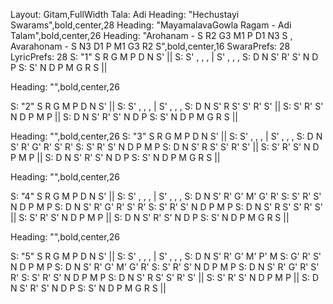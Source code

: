 Layout: Gitam,FullWidth
Tala: Adi
Heading: "Hechustayi Swarams",bold,center,28
Heading: "MayamalavaGowla Ragam - Adi Talam",bold,center,26
Heading: "Arohanam - S R2 G3 M1 P D1 N3 S	,    Avarahonam -  S N3 D1 P M1 G3 R2 S",bold,center,16
SwaraPrefs: 28
LyricPrefs: 28
S: "1"  S R G M P D N S' ||
S: S' , , , | S' , , , 
S:  D N S' R'  S' N D P
S: S' N D P M G R S ||

Heading: "",bold,center,26

S: "2"  S R G M P D N S' ||
S: S' , , , | S' , , , 
S: D  N  S'  R  S'  S'  R'  S' ||
S: S'  R' S'  N D  P  M  P  ||
S:  D N S' R'  S' N D P
S: S' N D P M G R S ||

Heading: "",bold,center,26
S: "3"  S R G M P D N S' ||
S: S' , , , | S' , , , 
S: D N S' R' G' R' S' R'
S: S' R' S' N D P M P
S: D  N  S'  R  S'  S'  R'  S' ||
S: S'  R' S'  N D  P  M  P  ||
S:  D N S' R'  S' N D P
S: S' N D P M G R S ||

Heading: "",bold,center,26


S: "4"  S R G M P D N S' ||
S: S' , , , | S' , , , 
S: D N S' R' G' M' G' R'
S: S' R' S' N D P M P
S: D N S' R' G' R' S' R'
S: S' R' S' N D P M P
S: D  N  S'  R  S'  S'  R'  S' ||
S: S'  R' S'  N D  P  M  P  ||
S:  D N S' R'  S' N D P
S: S' N D P M G R S ||


Heading: "",bold,center,26


S: "5"  S R G M P D N S' ||
S: S' , , , | S' , , , 
S: D N S' R' G' M' P' M
S: G' R' S' N D P M P
S: D N S' R' G' M' G' R'
S: S' R' S' N D P M P
S: D N S' R' G' R' S' R'
S: S' R' S' N D P M P
S: D  N  S'  R  S'  S'  R'  S' ||
S: S'  R' S'  N D  P  M  P  ||
S:  D N S' R'  S' N D P
S: S' N D P M G R S ||



 
 
